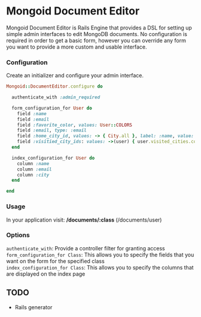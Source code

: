 # Mongoid Document Editor

Mongoid Document Editor is Rails Engine that provides a DSL for setting up simple admin interfaces to edit MongoDB documents.  No configuration is required in order to get a basic form, however you can override any form you want to provide a more custom and usable interface.

### Configuration
Create an initializer and configure your admin interface.  

```ruby
Mongoid::DocumentEditor.configure do

  authenticate_with :admin_required

  form_configuration_for User do
  	field :name
    field :email
    field :favorite_color, values: User::COLORS
    field :email, type: :email
    field :home_city_id, values: -> { City.all }, label: :name, value: :id
    field :visitied_city_ids: values: ->(user) { user.visited_cities.collect(&:id) }, label: :name, value: :id
  end

  index_configuration_for User do
    column :name
    column :email
    column :city
  end

end
```

### Usage
In your application visit: **/documents/:class** (/documents/user)

### Options
`authenticate_with`: Provide a controller filter for granting access  
`form_configuration_for Class`: This allows you to specify the fields that you want on the form for the specified class  
`index_configuration_for Class`: This allows you to specify the columns that are displayed on the index page

## TODO

* Rails generator